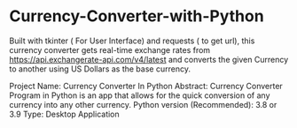 # Currency-Converter-with-Python
Built with tkinter ( For User Interface) and requests ( to get url), this currency converter gets real-time exchange rates 
from https://api.exchangerate-api.com/v4/latest and converts the given Currency to another using US Dollars as the base currency. 


Project Name:	Currency Converter In Python 
Abstract:	Currency Converter Program in Python is an app that allows for the quick conversion of any currency into any other currency.
Python version (Recommended):	3.8 or 3.9
Type:	Desktop Application
